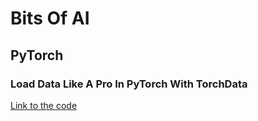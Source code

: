 # Bits Of AI

## PyTorch

### Load Data Like A Pro In PyTorch With TorchData
[Link to the code](projects/torch-data-introduction/)
